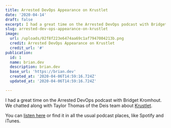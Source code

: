```yaml
---
title: Arrested DevOps Appearance on Krustlet
date: '2020-04-14'
draft: false
excerpt: I had a great time on the Arrested DevOps podcast with Bridget Kromhout.
slug: arrested-dev-ops-appearance-on-krustlet
image:
  url: /uploads/02f8f223e6474aa69c1af7947004213b.png
  credit: Arrested DevOps Appearance on Krustlet
  credit_url: '#'
publication:
  id: 1
  name: brian.dev
  description: brian.dev
  base_url: 'https://brian.dev'
  created_at: '2020-04-06T14:59:16.724Z'
  updated_at: '2020-04-06T14:59:16.724Z'

---
```


I had a great time on the Arrested DevOps podcast with Bridget Kromhout.  We chatted along with Taylor Thomas of the Deis team about [Krustlet](https://github.com/deislabs/krustlet).

You can [listen here](https://www.arresteddevops.com/krustlet/) or find it in all the usual podcast places, like Spotify and iTunes.  
